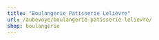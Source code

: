 ```yaml
---
title: "Boulangerie Patisserie Lelièvre"
url: /aubevoye/boulangerie-patisserie-lelievre/
shop: boulangerie
---
```

